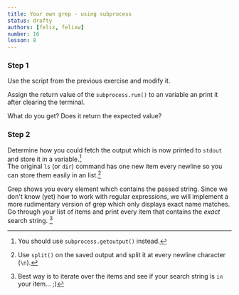 ```yaml
---
title: Your own grep - using subprocess
status: drafty
authors: [felix, felixw]
number: 16
lesson: 8
---
```


### Step 1

Use the script from the previous exercise and modify it.

Assign the return value of the `subprocess.run()` to an variable an print it after clearing the terminal.

What do you get? Does it return the expected value?

### Step 2

Determine how you could fetch the output which is now printed to `stdout` and store it in a variable.[^getoutput]  
The original `ls` (or `dir`) command has one new item every newline so you can store them easily in an list.[^split]

Grep shows you every element which contains the passed string. Since we don't know (yet) how to work with regular expressions,
we will implement a more rudimentary version of grep which only displays exact name matches. Go through your list of items and
print every item that contains the _exact_ search string. [^how]

[^getoutput]:
    You should use `subprocess.getoutput()` instead.

[^split]:
    Use `split()` on the saved output and split it at every newline character (`\n`).

[^how]:
    Best way is to iterate over the items and see if your search string is `in` your item... ;)
